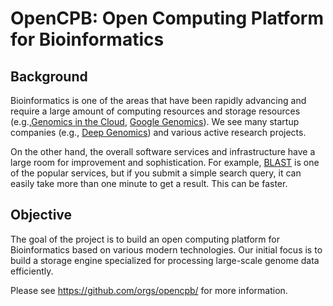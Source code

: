 # OpenCPB: Open Computing Platform for Bioinformatics

## Background

Bioinformatics is one of the areas that have been rapidly advancing
and require a large amount of computing resources and storage
resources
(e.g.,[Genomics in the Cloud](https://aws.amazon.com/health/genomics/),
[Google Genomics](https://cloud.google.com/genomics/)).
We see many startup companies (e.g.,
[Deep Genomics](https://www.deepgenomics.com/)) and various active
research projects.

On the other hand, the overall software services and infrastructure
have a large room for improvement and sophistication. For example,
[BLAST](https://blast.ncbi.nlm.nih.gov/smartblast/?LINK_LOC=BlastHomeLink)
is one of the popular services, but if you submit a simple search
query, it can easily take more than one minute to get a result. This
can be faster.


## Objective

The goal of the project is to build an open computing platform for
Bioinformatics based on various modern technologies. Our initial focus
is to build a storage engine specialized for processing large-scale
genome data efficiently.

Please see https://github.com/orgs/opencpb/ for more information.

